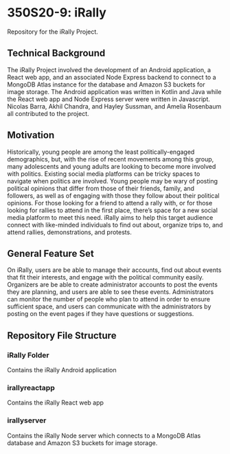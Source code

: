 # 350S20-9: iRally
Repository for the iRally Project.

## Technical Background
The iRally Project involved the development of an Android application, a React web app, and an associated Node Express backend to connect to a MongoDB Atlas instance for the database and Amazon S3 buckets for image storage. The Android application was written in Kotlin and Java while the React web app and Node Express server were written in Javascript. Nicolas Barra, Akhil Chandra, and Hayley Sussman, and Amelia Rosenbaum all contributed to the project.

## Motivation
Historically, young people are among the least politically-engaged demographics, but, with the rise of recent movements among this group, many adolescents and young adults are looking to become more involved with politics. Existing social media platforms can be tricky spaces to navigate when politics are involved. Young people may be wary of posting political opinions that differ from those of their friends, family, and followers, as well as of engaging with those they follow about their political opinions. For those looking for a friend to attend a rally with, or for those looking for rallies to attend in the first place, there’s space for a new social media platform to meet this need. iRally aims to help this target audience connect with like-minded individuals to find out about, organize trips to, and attend rallies, demonstrations, and protests. 

## General Feature Set
On iRally, users are be able to manage their accounts, find out about events that fit their interests, and engage with the political community easily. Organizers are be able to create administrator accounts to post the events they are planning, and users are able to see these events. Administrators can monitor the number of people who plan to attend in order to ensure sufficient space, and users can communicate with the administrators by posting on the event pages if they have questions or suggestions.

## Repository File Structure
### iRally Folder
Contains the iRally Android application
### irallyreactapp
Contains the iRally React web app
### irallyserver
Contains the iRally Node server which connects to a MongoDB Atlas database and Amazon S3 buckets for image storage.
